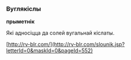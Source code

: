 ### Вуглякіслы
**прыметнік**

Які адносіцца да солей вугальнай кіслаты.

<a rel="author">[http://rv-blr.com/](http://rv-blr.com/slounik.jsp?letterId=0&maskId=0&pageId=552)</a>
